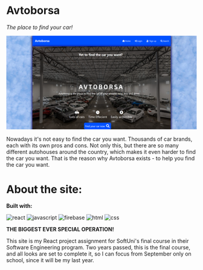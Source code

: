 # Avtoborsa #

*The place to find your car!*

![tito fc](./client/src/assets/Screenshot%202022-07-17%20230358.png)

Nowadays it's not easy to find the car you want. Thousands of car brands, each with its own pros and cons. Not only this, but there are so many different autohouses around the country, which makes it even harder to find the car you want. That is the reason why Avtoborsa exists - to help you find the car you want.
# About the site:

**Built with:**

![react](https://img.icons8.com/office/100/000000/react.png)
![javascript](https://img.icons8.com/color/48/000000/javascript--v1.png)
![firebase](https://img.icons8.com/color/48/000000/firebase.png)
![html](https://img.icons8.com/color/48/000000/html-5--v1.png)
![css](https://img.icons8.com/color/48/000000/css3.png)

**THE BIGGEST EVER SPECIAL OPERATION!**

This site is my React project assignment for SoftUni's final course in their Software Engineering program. Two years passed, this is the final course, and all looks are set to complete it, so I can focus from September only on school, since it will be my last year.